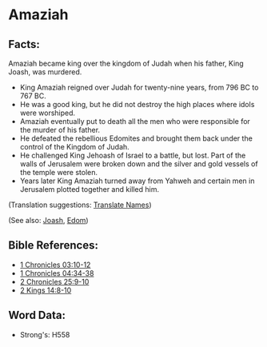 # Amaziah #

## Facts: ##

Amaziah became king over the kingdom of Judah when his father, King Joash, was murdered.

* King Amaziah reigned over Judah for twenty-nine years, from 796 BC to 767 BC.
* He was a good king, but he did not destroy the high places where idols were worshiped.
* Amaziah eventually put to death all the men who were responsible for the murder of his father.
* He defeated the rebellious Edomites and brought them back under the control of the Kingdom of Judah.
* He challenged King Jehoash of Israel to a battle, but lost. Part of the walls of Jerusalem were broken down and the silver and gold vessels of the temple were stolen.
* Years later King Amaziah turned away from Yahweh and certain men in Jerusalem plotted together and killed him.

(Translation suggestions: [Translate Names](rc://en/ta/man/translate/translate-names))

(See also: [Joash](../names/joash.md), [Edom](../names/edom.md))

## Bible References: ##

* [1 Chronicles 03:10-12](rc://en/tn/help/1ch/03/10)
* [1 Chronicles 04:34-38](rc://en/tn/help/1ch/04/34)
* [2 Chronicles 25:9-10](rc://en/tn/help/2ch/25/09)
* [2 Kings 14:8-10](rc://en/tn/help/2ki/14/08)

## Word Data: ##

* Strong's: H558
